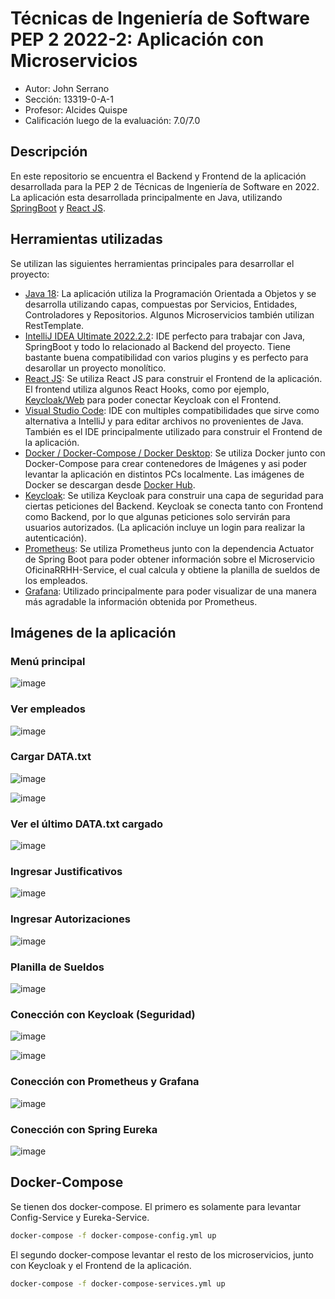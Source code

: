 # Técnicas de Ingeniería de Software PEP 2 2022-2: Aplicación con Microservicios

* Autor: John Serrano
* Sección: 13319-0-A-1
* Profesor: Alcides Quispe
* Calificación luego de la evaluación: 7.0/7.0

## Descripción
En este repositorio se encuentra el Backend y Frontend de la aplicación desarrollada para la PEP 2 de Técnicas de Ingeniería de Software en 2022. La aplicación esta desarrollada principalmente en Java, utilizando [SpringBoot](https://start.spring.io) y [React JS](https://reactjs.org).

## Herramientas utilizadas

Se utilizan las siguientes herramientas principales para desarrollar el proyecto:

* [Java 18](https://www.oracle.com/java/technologies/downloads/): La aplicación utiliza la Programación Orientada a Objetos y se desarrolla utilizando capas, compuestas por Servicios, Entidades, Controladores y Repositorios. Algunos Microservicios también utilizan RestTemplate.
* [IntelliJ IDEA Ultimate 2022.2.2](https://www.jetbrains.com/idea/download/#section=windows): IDE perfecto para trabajar con Java, SpringBoot y todo lo relacionado al Backend del proyecto. Tiene bastante buena compatibilidad con varios plugins y es perfecto para desarollar un proyecto monolítico.
* [React JS](https://reactjs.org): Se utiliza React JS para construir el Frontend de la aplicación. El frontend utiliza algunos React Hooks, como por ejemplo, [Keycloak/Web](https://www.npmjs.com/package/@react-keycloak/web) para poder conectar Keycloak con el Frontend.
* [Visual Studio Code](https://code.visualstudio.com): IDE con multiples compatibilidades que sirve como alternativa a IntelliJ y para editar archivos no provenientes de Java. También es el IDE principalmente utilizado para construir el Frontend de la aplicación.
* [Docker / Docker-Compose / Docker Desktop](https://www.docker.com): Se utiliza Docker junto con Docker-Compose para crear contenedores de Imágenes y asi poder levantar la aplicación en distintos PCs localmente. Las imágenes de Docker se descargan desde [Docker Hub](https://hub.docker.com).
* [Keycloak](https://www.keycloak.org): Se utiliza Keycloak para construir una capa de seguridad para ciertas peticiones del Backend. Keycloak se conecta tanto con Frontend como Backend, por lo que algunas peticiones solo servirán para usuarios autorizados. (La aplicación incluye un login para realizar la autenticación).
* [Prometheus](https://prometheus.io): Se utiliza Prometheus junto con la dependencia Actuator de Spring Boot para poder obtener información sobre el Microservicio OficinaRRHH-Service, el cual calcula y obtiene la planilla de sueldos de los empleados.
* [Grafana](https://grafana.com): Utilizado principalmente para poder visualizar de una manera más agradable la información obtenida por Prometheus.

## Imágenes de la aplicación
### Menú principal
![image](https://user-images.githubusercontent.com/91446330/203869629-25e0b30e-5a81-4b09-85b3-e911fd4c6e83.png)

### Ver empleados
![image](https://user-images.githubusercontent.com/91446330/203870011-acc44ffe-bd16-4ae2-95ac-fa67df386d36.png)

### Cargar DATA.txt
![image](https://user-images.githubusercontent.com/91446330/203870053-b2473bda-28e7-4e21-8391-2b97b3fa8699.png)

![image](https://user-images.githubusercontent.com/91446330/203870103-6f1140f7-28e5-4e35-adff-9406c14dffee.png)

### Ver el último DATA.txt cargado
![image](https://user-images.githubusercontent.com/91446330/203870120-824ded86-5dd5-4e24-907b-806eed522647.png)

### Ingresar Justificativos
![image](https://user-images.githubusercontent.com/91446330/203870148-1a6e11e3-9fd6-4446-ab04-0802efea8c43.png)

### Ingresar Autorizaciones
![image](https://user-images.githubusercontent.com/91446330/203870165-88aab5d1-8930-405a-9fde-f8773ef98b78.png)

### Planilla de Sueldos
![image](https://user-images.githubusercontent.com/91446330/203870204-30843562-b9f8-4b44-bd59-499b43db0009.png)

### Conección con Keycloak (Seguridad)
![image](https://user-images.githubusercontent.com/91446330/203870230-976511fd-a666-469b-9906-6b08dc5ba2e3.png)

![image](https://user-images.githubusercontent.com/91446330/203870253-b8c43d54-24b6-4a2e-adb5-54917bedcc2f.png)

### Conección con Prometheus y Grafana
![image](https://user-images.githubusercontent.com/91446330/203870353-3dbf4600-c687-4b4f-b5fd-f4863ecf2dc2.png)

### Conección con Spring Eureka
![image](https://user-images.githubusercontent.com/91446330/203870393-9f5095af-ed9b-4353-973c-dd2733891eaa.png)

## Docker-Compose
Se tienen dos docker-compose. El primero es solamente para levantar Config-Service y Eureka-Service.
```sh
docker-compose -f docker-compose-config.yml up
```

El segundo docker-compose levantar el resto de los microservicios, junto con Keycloak y el Frontend de la aplicación.
```sh
docker-compose -f docker-compose-services.yml up
```

